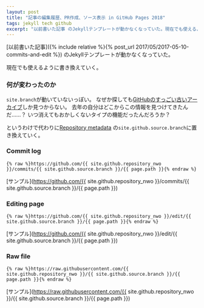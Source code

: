 ```yaml
---
layout: post
title: "記事の編集履歴、PR作成、ソース表示 in GitHub Pages 2018"
tags: jekyll tech github
excerpt: "以前書いた記事 のJekyllテンプレートが動かなくなっていた。現在でも使えるように書き換えていく。"
---
```


[以前書いた記事]({% include relative %}{% post_url 2017/05/2017-05-10-commits-and-edit %})
のJekyllテンプレートが動かなくなっていた。

現在でも使えるように書き換えていく。

### 何が変わったのか

`site.branch`が動いていないっぽい。
なぜか探しても[GitHubのすっごい古いアーカイブ](https://github.com/jekyll/jekyll-help/issues/5#issuecomment-39040524)しか見つからない。
去年の自分はどこからこの情報を見つけてきたんだ……？
いつ消えてもおかしくないタイプの機能だったんだろうか？

というわけで代わりに[Repository metadata](https://help.github.com/articles/repository-metadata-on-github-pages/)
の`site.github.source.branch`に置き換えていく。

### Commit log

```
{% raw %}https://github.com/{{ site.github.repository_nwo }}/commits/{{ site.github.source.branch }}/{{ page.path }}{% endraw %}
```

[サンプル](https://github.com/{{ site.github.repository_nwo }}/commits/{{ site.github.source.branch }}/{{ page.path }})

### Editing page

```
{% raw %}https://github.com/{{ site.github.repository_nwo }}/edit/{{ site.github.source.branch }}/{{ page.path }}{% endraw %}
```

[サンプル](https://github.com/{{ site.github.repository_nwo }}/edit/{{ site.github.source.branch }}/{{ page.path }})

### Raw file

```
{% raw %}https://raw.githubusercontent.com/{{ site.github.repository_nwo }}/{{ site.github.source.branch }}/{{ page.path }}{% endraw %}
```

[サンプル](https://raw.githubusercontent.com/{{ site.github.repository_nwo }}/{{ site.github.source.branch }}/{{ page.path }})